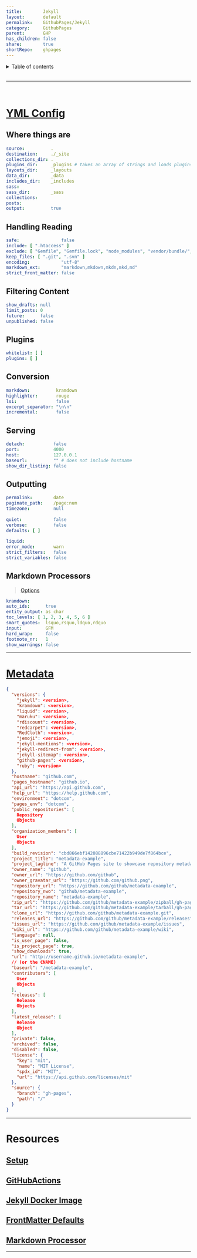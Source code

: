 ```yaml
---
title:        Jekyll      
layout:       default      
permalink:    GithubPages/Jekyll      
category:     GithubPages      
parent:       GHP      
has_children: false      
share:        true      
shortRepo:    ghpages      
---
```



<details markdown="block">            
<summary>            
Table of contents            
</summary>            
{: .text-delta }            
1. TOC            
{:toc}            
</details>            

<br/>            

***            

<br/>            

# [YML Config](https://jekyllrb.com/docs/configuration/default/)

## Where things are

```yaml          
source:          .      
destination:     ./_site      
collections_dir: .      
plugins_dir:     _plugins # takes an array of strings and loads plugins in that order          
layouts_dir:     _layouts      
data_dir:        _data      
includes_dir:    _includes      
sass:      
sass_dir:        _sass      
collections:      
posts:      
output:          true          
```          

## Handling Reading

```yaml          
safe:                false      
include: [ ".htaccess" ]      
exclude: [ "Gemfile", "Gemfile.lock", "node_modules", "vendor/bundle/", "vendor/cache/", "vendor/gems/", "vendor/ruby/" ]      
keep_files: [ ".git", ".svn" ]      
encoding:            "utf-8"      
markdown_ext:        "markdown,mkdown,mkdn,mkd,md"      
strict_front_matter: false          
```          

## Filtering Content

```yaml          
show_drafts: null      
limit_posts: 0      
future:      false      
unpublished: false          
```          

## Plugins

```yaml          
whitelist: [ ]      
plugins: [ ]          
```          

## Conversion

```yaml          
markdown:          kramdown      
highlighter:       rouge      
lsi:               false      
excerpt_separator: "\n\n"      
incremental:       false          
```          

## Serving

```yaml          
detach:           false      
port:             4000      
host:             127.0.0.1      
baseurl:          "" # does not include hostname          
show_dir_listing: false          
```          

## Outputting

```yaml          
permalink:        date      
paginate_path:    /page:num      
timezone:         null      
      
quiet:            false      
verbose:          false      
defaults: [ ]      
      
liquid:      
error_mode:       warn      
strict_filters:   false      
strict_variables: false          
```          

## Markdown Processors

> [Options](https://kramdown.gettalong.org/options.html)

```yaml          
kramdown:      
auto_ids:      true      
entity_output: as_char      
toc_levels: [ 1, 2, 3, 4, 5, 6 ]      
smart_quotes:  lsquo,rsquo,ldquo,rdquo      
input:         GFM      
hard_wrap:     false      
footnote_nr:   1      
show_warnings: false          
```          

          
--- 

# [Metadata](https://jekyll.github.io/github-metadata/site.github/)

```json          
{      
  "versions": {      
    "jekyll": <version>,      
    "kramdown": <version>,      
    "liquid": <version>,      
    "maruku": <version>,      
    "rdiscount": <version>,      
    "redcarpet": <version>,      
    "RedCloth": <version>,      
    "jemoji": <version>,      
    "jekyll-mentions": <version>,      
    "jekyll-redirect-from": <version>,      
    "jekyll-sitemap": <version>,      
    "github-pages": <version>,      
    "ruby": <version>      
  },      
  "hostname": "github.com",      
  "pages_hostname": "github.io",      
  "api_url": "https://api.github.com",      
  "help_url": "https://help.github.com",      
  "environment": "dotcom",      
  "pages_env": "dotcom",      
  "public_repositories": [      
    Repository      
    Objects      
  ],      
  "organization_members": [      
    User      
    Objects      
  ],      
  "build_revision": "cbd866ebf142088896cbe71422b949de7f864bce",      
  "project_title": "metadata-example",      
  "project_tagline": "A GitHub Pages site to showcase repository metadata",      
  "owner_name": "github",      
  "owner_url": "https://github.com/github",      
  "owner_gravatar_url": "https://github.com/github.png",      
  "repository_url": "https://github.com/github/metadata-example",      
  "repository_nwo": "github/metadata-example",      
  "repository_name": "metadata-example",      
  "zip_url": "https://github.com/github/metadata-example/zipball/gh-pages",      
  "tar_url": "https://github.com/github/metadata-example/tarball/gh-pages",      
  "clone_url": "https://github.com/github/metadata-example.git",      
  "releases_url": "https://github.com/github/metadata-example/releases",      
  "issues_url": "https://github.com/github/metadata-example/issues",      
  "wiki_url": "https://github.com/github/metadata-example/wiki",      
  "language": null,      
  "is_user_page": false,      
  "is_project_page": true,      
  "show_downloads": true,      
  "url": "http://username.github.io/metadata-example",      
  // (or the CNAME)          
  "baseurl": "/metadata-example",      
  "contributors": [      
    User      
    Objects      
  ],      
  "releases": [      
    Release      
    Objects      
  ],      
  "latest_release": [      
    Release      
    Object      
  ],      
  "private": false,      
  "archived": false,      
  "disabled": false,      
  "license": {      
    "key": "mit",      
    "name": "MIT License",      
    "spdx_id": "MIT",      
    "url": "https://api.github.com/licenses/mit"      
  },      
  "source": {      
    "branch": "gh-pages",      
    "path": "/"      
  }      
}          
```          

          
--- 

# Resources

## [Setup](https://docs.github.com/en/pages/setting-up-a-github-pages-site-with-jekyll/about-github-pages-and-jekyll)

## [GitHubActions](https://jekyllrb.com/docs/continuous-integration/github-actions/)

## [Jekyll Docker Image](https://github.com/envygeeks/jekyll-docker/blob/master/README.md)

## [FrontMatter Defaults](https://jekyllrb.com/docs/configuration/front-matter-defaults/)

## [Markdown Processor](https://jekyllrb.com/docs/configuration/markdown/)

          
---